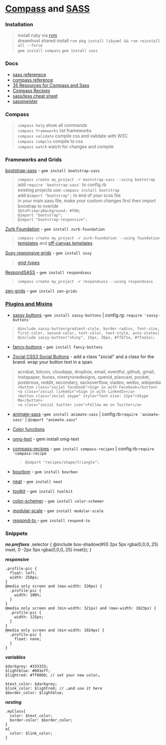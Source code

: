 [Compass](http://compass-style.org/) and [SASS](http://sass-lang.com) 
========================================
### Installation
> install ruby via [rvm](https://rvm.io/rvm/install/)  
> dreamhost shared install `rvm pkg install libyaml && rvm reinstall all --force`  
> `gem install compass`
> `gem install sass`

### Docs
 * [sass referenece](http://sass-lang.com/docs/yardoc/file.SASS_REFERENCE.html)
 * [compass reference](http://compass-style.org/reference/compass/)
 * [35 Resources for Compass and Sass](http://fuelyourcoding.com/35-great-resources-for-compass-and-sass/)
 * [Compass Recipes](http://compass-recipes.moox.fr/)
 * [sass/less cheat sheet](https://gist.github.com/chriseppstein/674726)
 * [sassmeister](http://sassmeister.com/)

### Compass
>`compass help`          show all commands  
>`compass frameworks`     list frameworks   
>`compass validate`      compile css and validate with W3C  
>`compass compile`      compile to css  
>`compass watch`      watch for changes and compile  

### Frameworks and Grids

[bootstrap-sass](https://github.com/thomas-mcdonald/bootstrap-sass) - `gem install bootstrap-sass`
> `compass create my_project -r bootstrap-sass --using bootstrap`  
> add `require 'bootstrap-sass'` to config.rb  
> existing projects use: `compass install bootstrap`  
> add `@import "bootstrap";` to end of your scss file   
> in your main.sass file, make your custom changes first then import boostrap to overide   
> `$btnPrimaryBackground: #f00;`  
> `@import "bootstrap";`  
> `@import "bootstrap-responsive";`    
    
[Zurb Foundation](http://foundation.zurb.com/docs/sass.html) - `gem install zurb-foundation`
> `compass create my_project -r zurb-foundation --using foundation`  
> [templates](http://foundation.zurb.com/templates.php) and [off-canvas templates](http://www.zurb.com/playground/off-canvas-layouts)

[Susy responsive grids](http://susy.oddbird.net/) - `gem install susy`
> [grid-types](http://susy.oddbird.net/demos/grid-types/)

[RespondSASS](http://my-html-codes.com/respondsass/index.html) - `gem install respondsass`
> `compass create my_project -r respondsass --using respondsass`

[zen-grids](http://zengrids.com/) - `gem install zen-grids`


### [Plugins and Mixins](http://thesassway.com/projects)

- [sassy buttons](http://jaredhardy.com/sassy-buttons/) -`gem install sassy-buttons` | config.rg: `require 'sassy-buttons'`  
> `@include sassy-button(gradient-style, border-radius, font-size, first-color, second-color, text-color, text-style, auto-states)`  
> `@include sassy-button("shiny", 15px, 26px, #ffd71a, #ffaa1a);`  

- [fancy-buttons](xxx) - `gem install fancy-buttons`

- [Zocial CSS3 Social Buttons](http://zocial.smcllns.com/sample.html) - add a class "zocial" and a class for the brand. wrap your button text in a span. 
> acrobat,  bitcoin,  cloudapp,  dropbox,  email,  eventful, github, gmail, instapaper, itunes, ninetyninedesigns, openid, plancast, pocket, posterous, reddit, secondary, sackoverflow, viadeo, weibo, wikipedia  
>`<button class="zocial facebook">Sign in with Facebook</button>`  
`<a class="zocial linkedin">Sign in with LinkedIn</a>`  
`<button class="zocial skype" style="font-size: 22px">Skype Me</button>`  
`<a class="zocial twitter icon">Follow me on Twitter</a>`  

- [animate-sass](http://daneden.me/animate/) -`gem install animate-sass`  | config.rb:`require 'animate-sass'` | `@import "animate.sass"`

- [Color functions](http://robots.thoughtbot.com/post/12974565313/controlling-color-with-sass-color-functions)

- [omg-text](http://jaredhardy.com/omg-text/) - gem install omg-text

- [compass-recipes](http://compass-recipes.moox.fr/) - `gem install compass-recipes`  |   config.rb:`require 'compass-recipe`
    > `@import "recipes/shape/triangle";`

- [bourbon](http://bourbon.io/docs/) - `gem install bourbon`

- [neat](http://neat.bourbon.io) - `gem install neat`
          
- [toolkit](https://github.com/Snugug/toolkit) - `gem install toolkit`

- [color-schemer]( https://github.com/scottkellum/color-schemer) - `gem install color-schemer`

- [modular-scale](https://github.com/scottkellum/modular-scale) - `gem install modular-scale`

- [respond-to ]( https://github.com/snugug/respond-to) - `gem install respond-to `



### Snippets

___no prefixes___
.selector {
  @include box-shadow(#{0 2px 5px rgba(0,0,0,.25) inset, 0 -2px 5px rgba(0,0,0,.25) inset});
}

___responsive___
```
.profile-pic {
  float: left;
  width: 250px;
}
@media only screen and (max-width: 320px) {
  .profile-pic {
    width: 100%;
  }
}
@media only screen and (min-width: 321px) and (max-width: 1023px) {
  .profile-pic {
    width: 125px;
  }
}
@media only screen and (min-width: 1024px) {
  .profile-pic {
    float: none;
  }
}
```
___variables___
```
$darkgrey: #333333;
$lightblue: #001eff;
$lightred: #ff0000; // set your new color…
 
$text_color: $darkgrey;
$link_color: $lightred; // …and use it here
$border_color: $lightblue;
```
___nesting___
```
.myClass{
  color: $text_color;
  border-color: $border_color;
}
a{
  color: $link_color;
}
```

